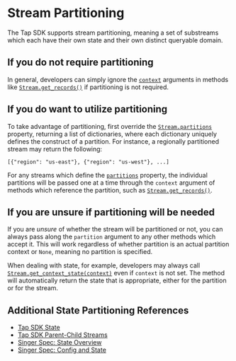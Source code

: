 # Stream Partitioning

The Tap SDK supports stream partitioning, meaning a set of substreams
which each have their own state and their own distinct queryable domain.

## If you do not require partitioning

In general, developers can simply ignore the [`context`](./context_object.md) arguments
in methods like [`Stream.get_records()`](singer_sdk.Stream.get_records) if partitioning
is not required.

## If you do want to utilize partitioning

To take advantage of partitioning, first override the
[`Stream.partitions`](singer_sdk.Stream.partitions) property, returning a list of
dictionaries, where each dictionary uniquely defines the construct of a partition.
For instance, a regionally partitioned stream may return the following:

`[{"region": "us-east"}, {"region": "us-west"}, ...]`

For any streams which define the [`partitions`](singer_sdk.Stream.partitions) property,
the individual partitions will be passed one at a time through the `context` argument
of methods which reference the partition, such as
[`Stream.get_records()`](singer_sdk.Stream.get_records).

## If you are unsure if partitioning will be needed

If you are _unsure_ of whether the stream will be partitioned or not, you can always
pass along the `partition` argument to any other methods which accept it. This will
work regardless of whether partition is an actual partition context or `None`, meaning
no partition is specified.

When dealing with state, for example, developers may always call
[`Stream.get_context_state(context)`](singer_sdk.Stream.get_context_state) even if
`context` is not set. The method will automatically return the state that is appropriate,
either for the partition or for the stream.

## Additional State Partitioning References

- [Tap SDK State](../implementation/state.md)
- [Tap SDK Parent-Child Streams](./parent_streams.md)
- [Singer Spec: State Overview](https://github.com/singer-io/getting-started/blob/master/docs/SPEC.md#state)
- [Singer Spec: Config and State](https://github.com/singer-io/getting-started/blob/master/docs/CONFIG_AND_STATE.md#state-file)
